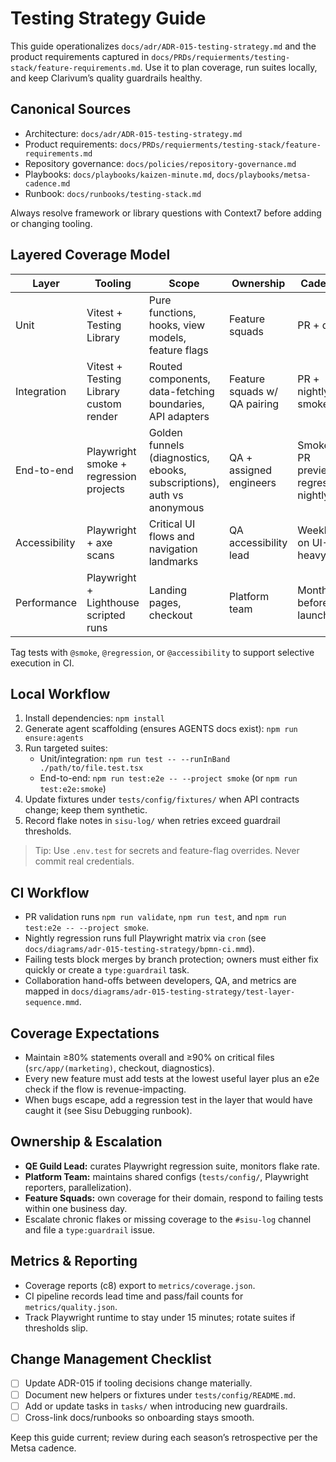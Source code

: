 # Testing Strategy Guide

This guide operationalizes `docs/adr/ADR-015-testing-strategy.md` and the product requirements captured in `docs/PRDs/requierments/testing-stack/feature-requirements.md`. Use it to plan coverage, run suites locally, and keep Clarivum’s quality guardrails healthy.

## Canonical Sources
- Architecture: `docs/adr/ADR-015-testing-strategy.md`
- Product requirements: `docs/PRDs/requierments/testing-stack/feature-requirements.md`
- Repository governance: `docs/policies/repository-governance.md`
- Playbooks: `docs/playbooks/kaizen-minute.md`, `docs/playbooks/metsa-cadence.md`
- Runbook: `docs/runbooks/testing-stack.md`

Always resolve framework or library questions with Context7 before adding or changing tooling.

## Layered Coverage Model

| Layer | Tooling | Scope | Ownership | Cadence |
| --- | --- | --- | --- | --- |
| Unit | Vitest + Testing Library | Pure functions, hooks, view models, feature flags | Feature squads | PR + daily |
| Integration | Vitest + Testing Library custom render | Routed components, data-fetching boundaries, API adapters | Feature squads w/ QA pairing | PR + nightly smoke |
| End-to-end | Playwright smoke + regression projects | Golden funnels (diagnostics, ebooks, subscriptions), auth vs anonymous | QA + assigned engineers | Smoke on PR previews, regression nightly |
| Accessibility | Playwright + axe scans | Critical UI flows and navigation landmarks | QA accessibility lead | Weekly + on UI-heavy PRs |
| Performance | Playwright + Lighthouse scripted runs | Landing pages, checkout | Platform team | Monthly + before launches |

Tag tests with `@smoke`, `@regression`, or `@accessibility` to support selective execution in CI.

## Local Workflow
1. Install dependencies: `npm install`
2. Generate agent scaffolding (ensures AGENTS docs exist): `npm run ensure:agents`
3. Run targeted suites:
   - Unit/integration: `npm run test -- --runInBand ./path/to/file.test.tsx`
   - End-to-end: `npm run test:e2e -- --project smoke` (or `npm run test:e2e:smoke`)
4. Update fixtures under `tests/config/fixtures/` when API contracts change; keep them synthetic.
5. Record flake notes in `sisu-log/` when retries exceed guardrail thresholds.

> Tip: Use `.env.test` for secrets and feature-flag overrides. Never commit real credentials.

## CI Workflow
- PR validation runs `npm run validate`, `npm run test`, and `npm run test:e2e -- --project smoke`.
- Nightly regression runs full Playwright matrix via `cron` (see `docs/diagrams/adr-015-testing-strategy/bpmn-ci.mmd`).
- Failing tests block merges by branch protection; owners must either fix quickly or create a `type:guardrail` task.
- Collaboration hand-offs between developers, QA, and metrics are mapped in `docs/diagrams/adr-015-testing-strategy/test-layer-sequence.mmd`.

## Coverage Expectations
- Maintain ≥80% statements overall and ≥90% on critical files (`src/app/(marketing)`, checkout, diagnostics).
- Every new feature must add tests at the lowest useful layer plus an e2e check if the flow is revenue-impacting.
- When bugs escape, add a regression test in the layer that would have caught it (see Sisu Debugging runbook).

## Ownership & Escalation
- **QE Guild Lead:** curates Playwright regression suite, monitors flake rate.
- **Platform Team:** maintains shared configs (`tests/config/`, Playwright reporters, parallelization).
- **Feature Squads:** own coverage for their domain, respond to failing tests within one business day.
- Escalate chronic flakes or missing coverage to the `#sisu-log` channel and file a `type:guardrail` issue.

## Metrics & Reporting
- Coverage reports (c8) export to `metrics/coverage.json`.
- CI pipeline records lead time and pass/fail counts for `metrics/quality.json`.
- Track Playwright runtime to stay under 15 minutes; rotate suites if thresholds slip.

## Change Management Checklist
- [ ] Update ADR-015 if tooling decisions change materially.
- [ ] Document new helpers or fixtures under `tests/config/README.md`.
- [ ] Add or update tasks in `tasks/` when introducing new guardrails.
- [ ] Cross-link docs/runbooks so onboarding stays smooth.

Keep this guide current; review during each season’s retrospective per the Metsa cadence.
